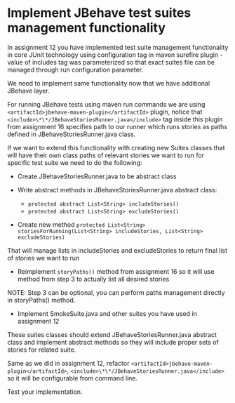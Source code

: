 # Implement JBehave test suites management functionality

In assignment 12 you have implemented test suite management functionality in core JUnit technology using configuration tag in maven surefire plugin - value of includes tag was parameterized so that exact suites file can be managed through run configuration parameter.

We need to implement same functionality now that we have additional JBehave layer.

For running JBehave tests using maven run commands we are using `<artifactId>jbehave-maven-plugin</artifactId>` plugin, notice that `<include>\*\*/JBehaveStoriesRunner.java</include>` tag inside this plugin from assignment 16 specifies path to our runner which runs stories as paths defined in JBehaveStoriesRunner.java class.

If we want to extend this functionality with creating new Suites classes that will have their own class paths of relevant stories we want to run for specific test suite we need to do the following:

* Create JBehaveStoriesRunner.java to be abstract class

* Write abstract methods in JBehaveStoriesRunner.java abstract class:

  * `protected abstract List<String> includeStories()`
  * `protected abstract List<String> excludeStories()`

* Create new method `protected List<String> storiesForRunning(List<String> includeStories, List<String> excludeStories)`

That will manage lists in includeStories and excludeStories to return final list of stories we want to run

* Reimplement `storyPaths()` method from assignment 16 so it will use method from step 3 to actually list all desired stories

NOTE: Step 3 can be optional, you can perform paths management directly in storyPaths() method.

* Implement SmokeSuite.java and other suites you have used in assignment 12

These suites classes should extend JBehaveStoriesRunner.java abstract class and implement abstract methods so they will include proper sets of stories for related suite.

Same as we did in assignment 12, refactor `<artifactId>jbehave-maven-plugin</artifactId>`, `<include>\*\*/JBehaveStoriesRunner.java</include>` so it will be configurable from command line.

Test your implementation.
